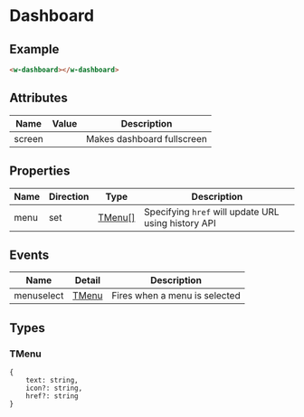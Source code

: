 # Dashboard



## Example

```html
<w-dashboard></w-dashboard>
```
<run-code href="/html/dashboard.html"></run-code>


## Attributes
| Name | Value | Description |
|---|---|---|
| screen | | Makes dashboard fullscreen |


## Properties

| Name | Direction | Type | Description |
|---|---|---|---|
| menu | set | [TMenu[]](#TMenu) | Specifying `href` will update URL using history API |


## Events

| Name | Detail | Description |
|---|---|---|
| menuselect | [TMenu](#TMenu) | Fires when a menu is selected |

## Types

### TMenu
```jsdoc
{
    text: string,
    icon?: string,
    href?: string
}
```